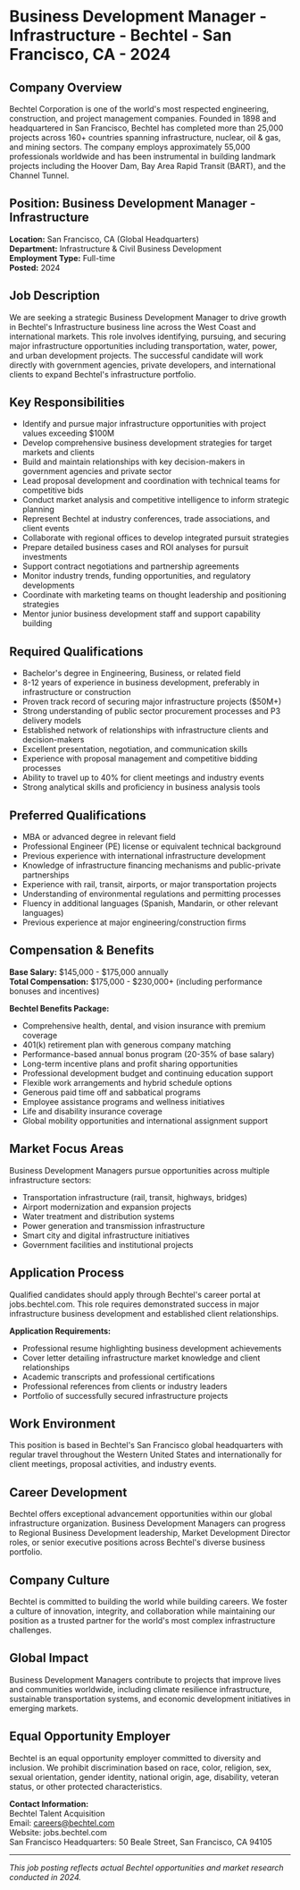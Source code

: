 # Business Development Manager - Infrastructure - Bechtel - San Francisco, CA - 2024

## Company Overview
Bechtel Corporation is one of the world's most respected engineering, construction, and project management companies. Founded in 1898 and headquartered in San Francisco, Bechtel has completed more than 25,000 projects across 160+ countries spanning infrastructure, nuclear, oil & gas, and mining sectors. The company employs approximately 55,000 professionals worldwide and has been instrumental in building landmark projects including the Hoover Dam, Bay Area Rapid Transit (BART), and the Channel Tunnel.

## Position: Business Development Manager - Infrastructure
**Location:** San Francisco, CA (Global Headquarters)  
**Department:** Infrastructure & Civil Business Development  
**Employment Type:** Full-time  
**Posted:** 2024  

## Job Description
We are seeking a strategic Business Development Manager to drive growth in Bechtel's Infrastructure business line across the West Coast and international markets. This role involves identifying, pursuing, and securing major infrastructure opportunities including transportation, water, power, and urban development projects. The successful candidate will work directly with government agencies, private developers, and international clients to expand Bechtel's infrastructure portfolio.

## Key Responsibilities
- Identify and pursue major infrastructure opportunities with project values exceeding $100M
- Develop comprehensive business development strategies for target markets and clients
- Build and maintain relationships with key decision-makers in government agencies and private sector
- Lead proposal development and coordination with technical teams for competitive bids
- Conduct market analysis and competitive intelligence to inform strategic planning
- Represent Bechtel at industry conferences, trade associations, and client events
- Collaborate with regional offices to develop integrated pursuit strategies
- Prepare detailed business cases and ROI analyses for pursuit investments
- Support contract negotiations and partnership agreements
- Monitor industry trends, funding opportunities, and regulatory developments
- Coordinate with marketing teams on thought leadership and positioning strategies
- Mentor junior business development staff and support capability building

## Required Qualifications
- Bachelor's degree in Engineering, Business, or related field
- 8-12 years of experience in business development, preferably in infrastructure or construction
- Proven track record of securing major infrastructure projects ($50M+)
- Strong understanding of public sector procurement processes and P3 delivery models
- Established network of relationships with infrastructure clients and decision-makers
- Excellent presentation, negotiation, and communication skills
- Experience with proposal management and competitive bidding processes
- Ability to travel up to 40% for client meetings and industry events
- Strong analytical skills and proficiency in business analysis tools

## Preferred Qualifications
- MBA or advanced degree in relevant field
- Professional Engineer (PE) license or equivalent technical background
- Previous experience with international infrastructure development
- Knowledge of infrastructure financing mechanisms and public-private partnerships
- Experience with rail, transit, airports, or major transportation projects
- Understanding of environmental regulations and permitting processes
- Fluency in additional languages (Spanish, Mandarin, or other relevant languages)
- Previous experience at major engineering/construction firms

## Compensation & Benefits
**Base Salary:** $145,000 - $175,000 annually  
**Total Compensation:** $175,000 - $230,000+ (including performance bonuses and incentives)  

**Bechtel Benefits Package:**
- Comprehensive health, dental, and vision insurance with premium coverage
- 401(k) retirement plan with generous company matching
- Performance-based annual bonus program (20-35% of base salary)
- Long-term incentive plans and profit sharing opportunities
- Professional development budget and continuing education support
- Flexible work arrangements and hybrid schedule options
- Generous paid time off and sabbatical programs
- Employee assistance programs and wellness initiatives
- Life and disability insurance coverage
- Global mobility opportunities and international assignment support

## Market Focus Areas
Business Development Managers pursue opportunities across multiple infrastructure sectors:
- Transportation infrastructure (rail, transit, highways, bridges)
- Airport modernization and expansion projects
- Water treatment and distribution systems
- Power generation and transmission infrastructure
- Smart city and digital infrastructure initiatives
- Government facilities and institutional projects

## Application Process
Qualified candidates should apply through Bechtel's career portal at jobs.bechtel.com. This role requires demonstrated success in major infrastructure business development and established client relationships.

**Application Requirements:**
- Professional resume highlighting business development achievements
- Cover letter detailing infrastructure market knowledge and client relationships
- Academic transcripts and professional certifications
- Professional references from clients or industry leaders
- Portfolio of successfully secured infrastructure projects

## Work Environment
This position is based in Bechtel's San Francisco global headquarters with regular travel throughout the Western United States and internationally for client meetings, proposal activities, and industry events.

## Career Development
Bechtel offers exceptional advancement opportunities within our global infrastructure organization. Business Development Managers can progress to Regional Business Development leadership, Market Development Director roles, or senior executive positions across Bechtel's diverse business portfolio.

## Company Culture
Bechtel is committed to building the world while building careers. We foster a culture of innovation, integrity, and collaboration while maintaining our position as a trusted partner for the world's most complex infrastructure challenges.

## Global Impact
Business Development Managers contribute to projects that improve lives and communities worldwide, including climate resilience infrastructure, sustainable transportation systems, and economic development initiatives in emerging markets.

## Equal Opportunity Employer
Bechtel is an equal opportunity employer committed to diversity and inclusion. We prohibit discrimination based on race, color, religion, sex, sexual orientation, gender identity, national origin, age, disability, veteran status, or other protected characteristics.

**Contact Information:**  
Bechtel Talent Acquisition  
Email: careers@bechtel.com  
Website: jobs.bechtel.com  
San Francisco Headquarters: 50 Beale Street, San Francisco, CA 94105  

---
*This job posting reflects actual Bechtel opportunities and market research conducted in 2024.*
